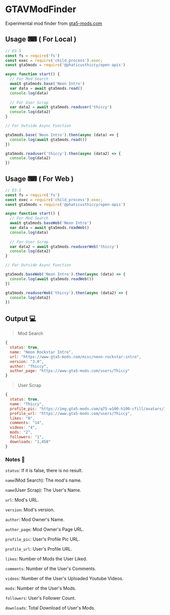 # GTAVModFinder
Experimental mod finder from [gta5-mods.com](https://www.gta5-mods.com/)

##


## Usage ⌨ ( For Local )
```js
// ES-5
const fs = require('fs')
const exec = require('child_process').exec;
const gta5mods = require('@phaticusthiccy/open-apis')

async function start() {
  // For Mod Search
  await gta5mods.base('Neon Intro')
  var data = await gta5mods.read()
  console.log(data)
  
  // For User Scrap
  var data2 = await gta5mods.readuser('thiccy')
  console.log(data2)
}

// For Outside Async Function

gta5mods.base('Neon Intro').then(async (data) => {
  console.log(await gta5mods.read())
})

gta5mods.readuser('thiccy').then(async (data2) => {
  console.log(data2)
})
```

## Usage ⌨ ( For Web )
```js
// ES-5
const fs = require('fs')
const exec = require('child_process').exec;
const gta5mods = require('@phaticusthiccy/open-apis')

async function start() {
  // For Mod Search
  await gta5mods.baseWeb('Neon Intro')
  var data = await gta5mods.readWeb()
  console.log(data)
  
  // For User Scrap
  var data2 = await gta5mods.readuserWeb('thiccy')
  console.log(data2)
}

// For Outside Async Function

gta5mods.baseWeb('Neon Intro').then(async (data) => {
  console.log(await gta5mods.readWeb())
})

gta5mods.readuserWeb('thiccy').then(async (data2) => {
  console.log(data2)
})
```

## Output 💻

> Mod Search

```javascript
{
  status: true,
  name: "Neon Rockstar Intro",
  url: "https://www.gta5-mods.com/misc/neon-rockstar-intro",
  version: "3.0",
  author: "Thiccy",
  author_page: "https://www.gta5-mods.com/users/Thiccy"
}
```

> User Scrap

```javascript
{
  status: true,
  name: "Thiccy",
  profile_pic: "https://img.gta5-mods.com/q75-w100-h100-cfill/avatars/1358134/d7b595-tumblr_oshm2jYFiT1w320ago8_400.jpg",
  profile_url: "https://www.gta5-mods.com/users/Thiccy",
  likes: "0",
  comments: "14",
  videos: "4",
  mods: "2",
  followers: "1",
  downloads: "1,458"
}
```

### Notes 📝

`status`: If it is false, there is no result.

`name`(Mod Search): The mod's name.

`name`(User Scrap): The User's Name.

`url`: Mod's URL.

`version`: Mod's version.

`author`: Mod Owner's Name.

`author_page`: Mod Owner's Page URL.

`profile_pic`: User's Profile Pic URL.

`profile_url`: User's Profile URL.

`likes`: Number of Mods the User Liked.

`comments`: Number of the User's Comments.

`videos`: Number of the User's Uploaded Youtube Videos.

`mods`: Number of the User's Mods.

`followers`: User's Follower Count.

`downloads`: Total Download of User's Mods.

